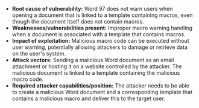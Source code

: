 - **Root cause of vulnerability:** Word 97 does not warn users when opening a document that is linked to a template containing macros, even though the document itself does not contain macros.
- **Weaknesses/vulnerabilities present:** Improper macro warning handling when a document is associated with a template that contains macros.
- **Impact of exploitation:** Malicious macro code can be executed without user warning, potentially allowing attackers to damage or retrieve data on the user's system.
- **Attack vectors:** Sending a malicious Word document as an email attachment or hosting it on a website controlled by the attacker. The malicious document is linked to a template containing the malicious macro code.
- **Required attacker capabilities/position:** The attacker needs to be able to create a malicious Word document and a corresponding template that contains a malicious macro and deliver this to the target user.